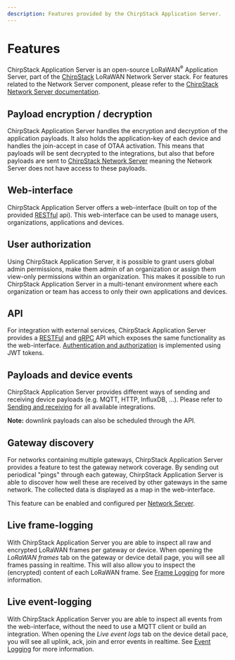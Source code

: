 ```yaml
---
description: Features provided by the ChirpStack Application Server.
---
```


# Features

ChirpStack Application Server is an open-source LoRaWAN<sup>&reg;</sup> Application
Server, part of the [ChirpStack](https://chirpstack.io) LoRaWAN Network Server stack.
For features related to the Network Server component, please refer to the
[ChirpStack Network Server documentation](../network-server/index.md).

## Payload encryption / decryption

ChirpStack Application Server handles the encryption and decryption of the application
payloads. It also holds the application-key of each device and handles the
join-accept in case of OTAA activation. This means that payloads will be
sent decrypted to the integrations, but also that before payloads are sent
to [ChirpStack Network Server](../network-server/index.md) meaning the Network Server does not
have access to these payloads.

## Web-interface

ChirpStack Application Server offers a web-interface (built on top of the provided
[RESTful](integrate/rest.md) api). This web-interface can be used
to manage users, organizations, applications and devices.

## User authorization

Using ChirpStack Application Server, it is possible to grant users global admin permissions,
make them admin of an organization or assign them view-only permissions within
an organization. This makes it possible to run ChirpStack Application Server in a multi-tenant
environment where each organization or team has access to only their own applications
and devices.

## API

For integration with external services, ChirpStack Application Server provides a [RESTFul](integrate/rest.md)
and [gRPC](integrate/grpc.md) API which exposes the same
functionality as the web-interface. [Authentication and authorization](integrate/auth.md)
is implemented using JWT tokens.

## Payloads and device events

ChirpStack Application Server provides different ways of sending and receiving device
payloads (e.g. MQTT, HTTP, InfluxDB, ...).
Please refer to [Sending and receiving](integrations/events.md)
for all available integrations.

**Note:** downlink payloads can also be scheduled through the API.

## Gateway discovery

For networks containing multiple gateways, ChirpStack Application Server provides a feature
to test the gateway network coverage. By sending out periodical "pings" through
each gateway, ChirpStack Application Server is able to discover how well these are received by
other gateways in the same network. The collected data is displayed as a map
in the web-interface.

This feature can be enabled and configured per [Network Server](use/network-servers.md).

## Live frame-logging

With ChirpStack Application Server you are able to inspect all raw and encrypted LoRaWAN
frames per gateway or device. When opening the *LoRaWAN frames* tab on the
gateway or device detail page, you will see all frames passing in realtime.
This will also allow you to inspect the (encrypted) content of each LoRaWAN
frame. See [Frame Logging](use/frame-logging.md) for more information.

## Live event-logging

With ChirpStack Application Server you are able to inspect all events from the web-interface,
without the need to use a MQTT client or build an integration. When opening
the *Live event logs* tab on the device detail pace, you will see all
uplink, ack, join and error events in realtime. See [Event Logging](use/event-logging.md)
for more information.

